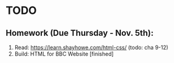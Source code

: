 # TODO

## Homework (Due Thursday - Nov. 5th):

1. Read: https://learn.shayhowe.com/html-css/ (todo: cha 9-12)
2. Build: HTML for BBC Website [finished]
